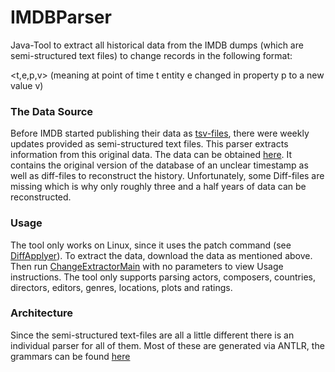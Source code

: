 # IMDBParser
Java-Tool to extract all historical data from the IMDB dumps (which are semi-structured text files) to change records in the following format:

<t,e,p,v> (meaning at point of time t entity e changed in property p to a new value v)

### The Data Source
Before IMDB started publishing their data as [tsv-files](https://datasets.imdbws.com/), there were weekly updates provided as semi-structured text files. This parser extracts information from this original data. The data can be obtained [here](ftp://ftp.fu-berlin.de/pub/misc/movies/database/frozendata/). It contains the original version of the database of an unclear timestamp as well as diff-files to reconstruct the history. Unfortunately, some Diff-files are missing which is why only roughly three and a half years of data can be reconstructed.

### Usage
The tool only works on Linux, since it uses the patch command (see [DiffApplyer](/src/main/java/de/hpi/data_change/imdb/change_extraction/DiffApplyer.java)).
To extract the data, download the data as mentioned above. Then run [ChangeExtractorMain](/src/main/java/de/hpi/data_change/imdb/main/ChangeExtractorMain.java) with no parameters to view Usage instructions.
The tool only supports parsing actors, composers, countries, directors, editors, genres, locations, plots and ratings. 

### Architecture

Since the semi-structured text-files are all a little different there is an individual parser for all of them. Most of these are generated via ANTLR, the grammars can be found [here](/resources/grammars)

